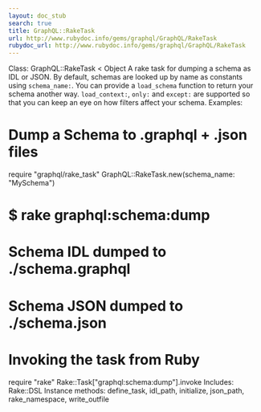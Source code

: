```yaml
---
layout: doc_stub
search: true
title: GraphQL::RakeTask
url: http://www.rubydoc.info/gems/graphql/GraphQL/RakeTask
rubydoc_url: http://www.rubydoc.info/gems/graphql/GraphQL/RakeTask
---
```


Class: GraphQL::RakeTask < Object
A rake task for dumping a schema as IDL or JSON. 
By default, schemas are looked up by name as constants using
`schema_name:`. You can provide a `load_schema` function to return
your schema another way. 
`load_context:`, `only:` and `except:` are supported so that you can
keep an eye on how filters affect your schema. 
Examples:
# Dump a Schema to .graphql + .json files
require "graphql/rake_task"
GraphQL::RakeTask.new(schema_name: "MySchema")
# $ rake graphql:schema:dump
# Schema IDL dumped to ./schema.graphql
# Schema JSON dumped to ./schema.json
# Invoking the task from Ruby
require "rake"
Rake::Task["graphql:schema:dump"].invoke
Includes:
Rake::DSL
Instance methods:
define_task, idl_path, initialize, json_path, rake_namespace,
write_outfile

